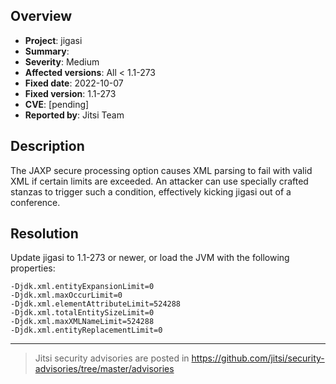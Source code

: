 ## Overview
* **Project**: jigasi
* **Summary**: 
* **Severity**: Medium
* **Affected versions**: All < 1.1-273
* **Fixed date**: 2022-10-07
* **Fixed version**: 1.1-273
* **CVE**: [pending]
* **Reported by**: Jitsi Team

## Description
The JAXP secure processing option causes XML parsing to fail with valid XML if certain limits are exceeded. An attacker
can use specially crafted stanzas to trigger such a condition, effectively kicking jigasi out of a conference.

## Resolution
Update jigasi to 1.1-273 or newer, or load the JVM with the following properties:
```
-Djdk.xml.entityExpansionLimit=0
-Djdk.xml.maxOccurLimit=0
-Djdk.xml.elementAttributeLimit=524288
-Djdk.xml.totalEntitySizeLimit=0
-Djdk.xml.maxXMLNameLimit=524288
-Djdk.xml.entityReplacementLimit=0
```

----

> Jitsi security advisories are posted in https://github.com/jitsi/security-advisories/tree/master/advisories
